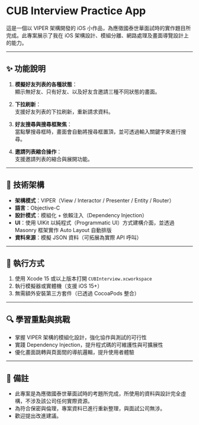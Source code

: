 
# CUB Interview Practice App

這是一個以 VIPER 架構開發的 iOS 小作品，為應徵國泰世華面試時的實作題目所完成。此專案展示了我在 iOS 架構設計、模組分離、網路處理及畫面導覽設計上的能力。

---

## ✨ 功能說明

1. **模擬好友列表的各種狀態**：  
   顯示無好友、只有好友、以及好友含邀請三種不同狀態的畫面。

2. **下拉刷新**：  
   支援好友列表的下拉刷新，重新請求資料。

3. **好友搜尋與搜尋框聚焦**：  
   當點擊搜尋框時，畫面會自動將搜尋框置頂，並可透過輸入關鍵字來進行搜尋。

4. **邀請列表縮合操作**：  
   支援邀請列表的縮合與展開功能。

---

## 🧱 技術架構

- **架構模式**：VIPER（View / Interactor / Presenter / Entity / Router）  
- **語言**：Objective-C  
- **設計模式**：模組化 + 依賴注入（Dependency Injection）  
- **UI**：使用 UIKit 以純程式（Programmatic UI）方式建構介面，並透過 Masonry 框架實作 Auto Layout 自動排版  
- **資料來源**：模擬 JSON 資料（可拓展為實際 API 呼叫）

---

## 🚀 執行方式

1. 使用 Xcode 15 或以上版本打開 `CUBInterview.xcworkspace`
2. 執行模擬器或實體機（支援 iOS 15+）
3. 無需額外安裝第三方套件（已透過 CocoaPods 整合）

---

## 🔍 學習重點與挑戰

- 掌握 VIPER 架構的模組化設計，強化協作與測試的可行性
- 實踐 Dependency Injection，提升程式碼的可維護性與可擴展性
- 優化畫面跳轉與頁面間的導航邏輯，提升使用者體驗

---

## 📌 備註

- 此專案是為應徵國泰世華面試時的考題所完成，所使用的資料與設計完全虛構，不涉及該公司任何實際資源。
- 為符合保密與倫理，專案資料已進行重新整理，與面試公司無涉。
- 歡迎提出改進建議。
